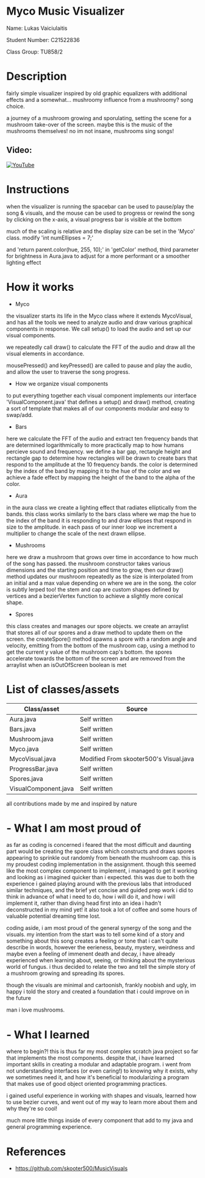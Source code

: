 # Myco Music Visualizer

Name: Lukas Vaiciulaitis

Student Number: C21522836

Class Group: TU858/2

# Description

fairly simple visualizer inspired by old graphic equalizers with additional effects
and a somewhat... mushroomy influence from a mushroomy? song choice.

a journey of a mushroom growing and sporulating, setting the scene for a mushroom take-over of the screen.
maybe this is the music of the mushrooms themselves! no im not insane, mushrooms sing songs!


## Video:

[![YouTube](https://i3.ytimg.com/vi/sRPUsP6Trbk/maxresdefault.jpg)](https://youtu.be/sRPUsP6Trbk)

# Instructions

when the visualizer is running the spacebar can be used to pause/play the song & visuals, and the mouse can be used to progress or rewind the song by clicking on
the x-axis, a visual progress bar is visible at the bottom

much of the scaling is relative and the display size can be set in the 'Myco' class.
modify 'int numEllipses = 7;' 

and 'return parent.color(hue, 255, 10);' in 'getColor' method, third parameter for brightness
in Aura.java to adjust for a more performant or a smoother lighting effect

# How it works

- Myco

the visualizer starts its life in the Myco class where it extends MycoVisual, and has all the tools we need to analyze audio
and draw various graphical components in response. We call setup() to load the audio and set up our visual components.

we repeatedly call draw() to calculate the FFT of the audio and draw all the visual elements in accordance.

mousePressed() and keyPressed() are called to pause and play the audio, and allow the user to traverse the song progress.

- How we organize visual components

to put everything together each visual component implements our interface 'VisualComponent.java' that defines a setup() and draw() method,
creating a sort of template that makes all of our components modular and easy to swap/add.

- Bars

here we calculate the FFT of the audio and extract ten frequency bands that are determined logarithmically to more practically map to how humans percieve sound and frequency.
we define a bar gap, rectangle height and rectangle gap to determine how rectangles will be drawn to create bars that respond to the amplitude at the 10 frequency bands. the color is determined by the index of the band by mapping it to the hue of the color and we achieve a fade effect by mapping the height of the band to the alpha of the color.

- Aura

in the aura class we create a lighting effect that radiates elliptically from the bands. this class works similarly to the bars class where we map the hue to the index of the band it is responding to and draw ellipses that respond in size to the amplitude. in each pass of our inner loop we increment a multiplier to change the scale of the next drawn ellipse.

- Mushrooms

here we draw a mushroom that grows over time in accordance to how much of the song has passed. the mushroom constructor takes various dimensions and the starting position and time to
grow, then our draw() method updates our mushroom repeatedly as the size is interpolated from an initial and a max value depending on where we are in the song.
the color is subtly lerped too!
the stem and cap are custom shapes defined by vertices and a bezierVertex function to achieve a slightly more conical shape.

- Spores

this class creates and manages our spore objects.
we create an arraylist that stores all of our spores and a draw method to update them on the screen.
the createSpore() method spawns a spore with a random angle and velocity, emitting from the bottom of the mushroom cap, using a method to get the current y value of the mushroom cap's bottom.
the spores accelerate towards the bottom of the screen and are removed from the arraylist when an isOutOfScreen boolean is met








# List of classes/assets

| Class/asset | Source |
|-----------|-----------|
| Aura.java | Self written |
| Bars.java | Self written |
| Mushroom.java | Self written |
| Myco.java | Self written |
| MycoVisual.java | Modified From skooter500's Visual.java |
| ProgressBar.java| Self written |
| Spores.java | Self written |
| VisualComponent.java | Self written |

 all contributions made by me and inspired by nature

# - What I am most proud of

as far as coding is concerned i feared that the most difficult and daunting part would be creating the spore class
which constructs and draws spores appearing to sprinkle out randomly from beneath the mushroom cap. this is my proudest coding 
implementation in the assignment.
though this seemed like the most complex component to implement, i managed to get it working and looking as i imagined quicker than i expected.
this was due to both the experience i gained playing around with the previous labs that introduced similar techniques, 
and the brief yet concise and guided prep work i did to think in advance of what i need to do, how i will do it, and how 
i will implement it, rather than diving head first into an idea i hadn't deconstructed in my mind yet! it also took a lot of coffee and 
some hours of valuable potential dreaming time lost.

coding aside, i am most proud of the general synergy of the song and the visuals. my intention from the start was to tell some kind of a story
and something about this song creates a feeling or tone that i can't quite describe in words, however the eerieness, beauty, mystery, weirdness and maybe
even a feeling of immenent death and decay, i have already experienced when learning about, seeing, or thinking about the mysterious world of fungus. 
i thus decided to relate the two and tell the simple story of a mushroom growing and spreading its spores.

though the visuals are minimal and cartoonish, frankly noobish and ugly, im happy i told the story and created a foundation that i could improve on in the future

man i love mushrooms.

# - What I learned

where to begin?!
this is thus far my most complex scratch java project so far that implements the most components. despite that, i have learned important skills in creating 
a modular and adaptable program. i went from not understanding interfaces (or even caring!) to knowing why it exists, why we sometimes need it, and how it's beneficial
to modularizing a program that makes use of good object oriented programming practices.

i gained useful experience in working with shapes and visuals, learned how to use bezier curves, and went out of my way to learn more about them and why they're so cool!

much more little things inside of every component that add to my java and general programming experience.



# References
* https://github.com/skooter500/MusicVisuals


